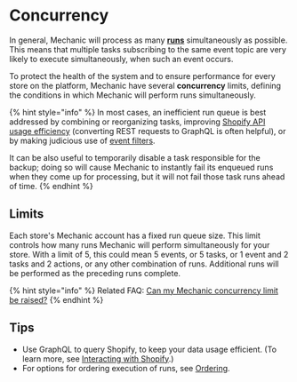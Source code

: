 # Concurrency

In general, Mechanic will process as many [**runs**](./) simultaneously as possible. This means that multiple tasks subscribing to the same event topic are very likely to execute simultaneously, when such an event occurs.

To protect the health of the system and to ensure performance for every store on the platform, Mechanic have several **concurrency** limits, defining the conditions in which Mechanic will perform runs simultaneously.

{% hint style="info" %}
In most cases, an inefficient run queue is best addressed by combining or reorganizing tasks, improving [Shopify API usage efficiency](../shopify/api-rate-limit.md) (converting REST requests to GraphQL is often helpful), or by making judicious use of [event filters](../../platform/events/filters.md).

It can be also useful to temporarily disable a task responsible for the backup; doing so will cause Mechanic to instantly fail its enqueued runs when they come up for processing, but it will not fail those task runs ahead of time.
{% endhint %}

## Limits

Each store's Mechanic account has a fixed run queue size. This limit controls how many runs Mechanic will perform simultaneously for your store. With a limit of 5, this could mean 5 events, or 5 tasks, or 1 event and 2 tasks and 2 actions, or any other combination of runs. Additional runs will be performed as the preceding runs complete.

{% hint style="info" %}
Related FAQ: [Can my Mechanic concurrency limit be raised?](../../faq/can-my-mechanic-concurrency-limit-be-raised.md)
{% endhint %}

## Tips

* Use GraphQL to query Shopify, to keep your data usage efficient. (To learn more, see [Interacting with Shopify](../shopify/).)
* For options for ordering execution of runs, see [Ordering](ordering.md).
